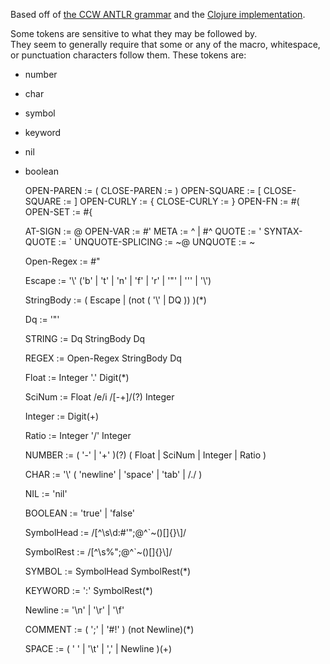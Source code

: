Based off of [the CCW ANTLR grammar](https://github.com/laurentpetit/ccw) 
and the [Clojure implementation](https://github.com/clojure/clojure/blob/master/src/jvm/clojure/lang/LispReader.java).

Some tokens are sensitive to what they may be followed by.  
They seem to generally require that some or any of the macro, 
whitespace, or punctuation characters follow them.  These tokens are:

 - number
 - char
 - symbol
 - keyword
 - nil
 - boolean


    OPEN-PAREN        :=  (
    CLOSE-PAREN       :=  )
    OPEN-SQUARE       :=  [
    CLOSE-SQUARE      :=  ]
    OPEN-CURLY        :=  {
    CLOSE-CURLY       :=  }
    OPEN-FN           :=  #(
    OPEN-SET          :=  #{

    AT-SIGN           :=  @
    OPEN-VAR          :=  #'
    META              :=  ^  |  #^
    QUOTE             :=  '
    SYNTAX-QUOTE      :=  `
    UNQUOTE-SPLICING  :=  ~@
    UNQUOTE           :=  ~  
    
    Open-Regex        :=  #"

    Escape      :=  '\\'  ('b' | 't' | 'n' | 'f' | 'r' | '\"' | '\'' | '\\')

    StringBody  :=  ( Escape  |  (not  ( '\\'  |  DQ )) )(*)

    Dq          :=  '"'

    STRING      :=  Dq  StringBody  Dq

    REGEX       :=  Open-Regex  StringBody  Dq

    Float       :=  Integer  '.'  Digit(*)

    SciNum      :=  Float  /e/i  /[-+]/(?)  Integer  

    Integer     :=  Digit(+)

    Ratio       :=  Integer  '/'  Integer

    NUMBER      :=  ( '-'  |  '+' )(?)  ( Float  |  SciNum  |  Integer  |  Ratio )

    CHAR        :=  '\\'  ( 'newline'  |  'space'  |  'tab'  |  /./ )    
            
    NIL         :=  'nil'
        
    BOOLEAN     :=  'true'  |  'false'

    SymbolHead  :=  /[^\s\d\:\#\'\"\;\@\^\`\~\(\)\[\]\{\}\\]/

    SymbolRest  :=  /[^\s\%\"\;\@\^\`\~\(\)\[\]\{\}\\]/

    SYMBOL      :=  SymbolHead  SymbolRest(*)

    KEYWORD     :=  ':'  SymbolRest(*)

    Newline     :=  '\n'  |  '\r'  |  '\f'

    COMMENT     :=  ( ';'  |  '#!' )  (not Newline)(*)

    SPACE       :=  ( ' '  |  '\t'  |  ','  |  Newline )(+)
